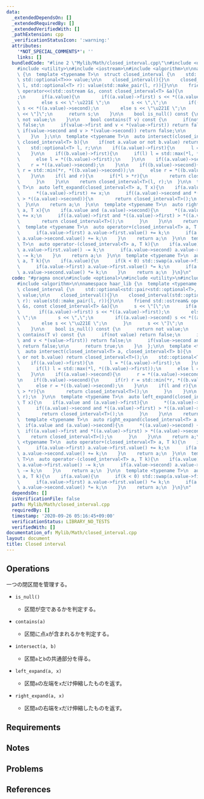 ```yaml
---
data:
  _extendedDependsOn: []
  _extendedRequiredBy: []
  _extendedVerifiedWith: []
  _pathExtension: cpp
  _verificationStatusIcon: ':warning:'
  attributes:
    '*NOT_SPECIAL_COMMENTS*': ''
    links: []
  bundledCode: "#line 2 \"Mylib/Math/closed_interval.cpp\"\n#include <optional>\n\
    #include <utility>\n#include <iostream>\n#include <algorithm>\n\nnamespace haar_lib\
    \ {\n  template <typename T>\n  struct closed_interval {\n    std::optional<std::pair<std::optional<T>,\
    \ std::optional<T>>> value;\n\n    closed_interval(){}\n    closed_interval(std::optional<T>\
    \ l, std::optional<T> r): value(std::make_pair(l, r)){}\n\n    friend std::ostream&\
    \ operator<<(std::ostream &s, const closed_interval<T> &a){\n      s << \"[\"\
    ;\n      if(a.value){\n        if((a.value)->first) s << *((a.value)->first);\n\
    \        else s << \"-\u221E \";\n        s << \",\";\n        if((a.value)->second)\
    \ s << *((a.value)->second);\n        else s << \"\u221E \";\n      }\n      s\
    \ << \"]\";\n      return s;\n    }\n\n    bool is_null() const {\n      return\
    \ not value;\n    }\n\n    bool contains(T v) const {\n      if(not value) return\
    \ false;\n      if(value->first and v < *(value->first)) return false;\n     \
    \ if(value->second and v > *(value->second)) return false;\n\n      return true;\n\
    \    }\n  };\n\n  template <typename T>\n  auto intersect(closed_interval<T> a,\
    \ closed_interval<T> b){\n    if(not a.value or not b.value) return closed_interval<T>();\n\
    \    std::optional<T> l, r;\n\n    if((a.value)->first){\n      l = *((a.value)->first);\n\
    \    }\n\n    if((b.value)->first){\n      if(l) l = std::max(*l, *((b.value)->first));\n\
    \      else l = *((b.value)->first);\n    }\n\n    if((a.value)->second){\n  \
    \    r = *((a.value)->second);\n    }\n\n    if((b.value)->second){\n      if(r)\
    \ r = std::min(*r, *((b.value)->second));\n      else r = *((b.value)->second);\n\
    \    }\n\n    if(l and r){\n      if(*l > *r){\n        return closed_interval<T>();\n\
    \      }\n    }\n\n    return closed_interval<T>(l, r);\n  }\n\n  template <typename\
    \ T>\n  auto left_expand(closed_interval<T> a, T x){\n    if(a.value and (a.value)->first){\n\
    \      *((a.value)->first) += x;\n      if((a.value)->second and *((a.value)->first)\
    \ > *((a.value)->second)){\n        return closed_interval<T>();\n      }\n  \
    \  }\n\n    return a;\n  }\n\n  template <typename T>\n  auto right_expand(closed_interval<T>\
    \ a, T x){\n    if(a.value and (a.value)->second){\n      *((a.value)->second)\
    \ += x;\n      if((a.value)->first and *((a.value)->first) > *((a.value)->second)){\n\
    \        return closed_interval<T>();\n      }\n    }\n\n    return a;\n  }\n\n\
    \  template <typename T>\n  auto operator+(closed_interval<T> a, T k){\n    if(a.value){\n\
    \      if(a.value->first) a.value->first.value() += k;\n      if(a.value->second)\
    \ a.value->second.value() += k;\n    }\n    return a;\n  }\n\n  template <typename\
    \ T>\n  auto operator-(closed_interval<T> a, T k){\n    if(a.value){\n      if(a.value->first)\
    \ a.value->first.value() -= k;\n      if(a.value->second) a.value->second.value()\
    \ -= k;\n    }\n    return a;\n  }\n\n  template <typename T>\n  auto operator*(closed_interval<T>\
    \ a, T k){\n    if(a.value){\n      if(k < 0) std::swap(a.value->first, a.value->second);\n\
    \      if(a.value->first) a.value->first.value() *= k;\n      if(a.value->second)\
    \ a.value->second.value() *= k;\n    }\n    return a;\n  }\n}\n"
  code: "#pragma once\n#include <optional>\n#include <utility>\n#include <iostream>\n\
    #include <algorithm>\n\nnamespace haar_lib {\n  template <typename T>\n  struct\
    \ closed_interval {\n    std::optional<std::pair<std::optional<T>, std::optional<T>>>\
    \ value;\n\n    closed_interval(){}\n    closed_interval(std::optional<T> l, std::optional<T>\
    \ r): value(std::make_pair(l, r)){}\n\n    friend std::ostream& operator<<(std::ostream\
    \ &s, const closed_interval<T> &a){\n      s << \"[\";\n      if(a.value){\n \
    \       if((a.value)->first) s << *((a.value)->first);\n        else s << \"-\u221E\
    \ \";\n        s << \",\";\n        if((a.value)->second) s << *((a.value)->second);\n\
    \        else s << \"\u221E \";\n      }\n      s << \"]\";\n      return s;\n\
    \    }\n\n    bool is_null() const {\n      return not value;\n    }\n\n    bool\
    \ contains(T v) const {\n      if(not value) return false;\n      if(value->first\
    \ and v < *(value->first)) return false;\n      if(value->second and v > *(value->second))\
    \ return false;\n\n      return true;\n    }\n  };\n\n  template <typename T>\n\
    \  auto intersect(closed_interval<T> a, closed_interval<T> b){\n    if(not a.value\
    \ or not b.value) return closed_interval<T>();\n    std::optional<T> l, r;\n\n\
    \    if((a.value)->first){\n      l = *((a.value)->first);\n    }\n\n    if((b.value)->first){\n\
    \      if(l) l = std::max(*l, *((b.value)->first));\n      else l = *((b.value)->first);\n\
    \    }\n\n    if((a.value)->second){\n      r = *((a.value)->second);\n    }\n\
    \n    if((b.value)->second){\n      if(r) r = std::min(*r, *((b.value)->second));\n\
    \      else r = *((b.value)->second);\n    }\n\n    if(l and r){\n      if(*l\
    \ > *r){\n        return closed_interval<T>();\n      }\n    }\n\n    return closed_interval<T>(l,\
    \ r);\n  }\n\n  template <typename T>\n  auto left_expand(closed_interval<T> a,\
    \ T x){\n    if(a.value and (a.value)->first){\n      *((a.value)->first) += x;\n\
    \      if((a.value)->second and *((a.value)->first) > *((a.value)->second)){\n\
    \        return closed_interval<T>();\n      }\n    }\n\n    return a;\n  }\n\n\
    \  template <typename T>\n  auto right_expand(closed_interval<T> a, T x){\n  \
    \  if(a.value and (a.value)->second){\n      *((a.value)->second) += x;\n    \
    \  if((a.value)->first and *((a.value)->first) > *((a.value)->second)){\n    \
    \    return closed_interval<T>();\n      }\n    }\n\n    return a;\n  }\n\n  template\
    \ <typename T>\n  auto operator+(closed_interval<T> a, T k){\n    if(a.value){\n\
    \      if(a.value->first) a.value->first.value() += k;\n      if(a.value->second)\
    \ a.value->second.value() += k;\n    }\n    return a;\n  }\n\n  template <typename\
    \ T>\n  auto operator-(closed_interval<T> a, T k){\n    if(a.value){\n      if(a.value->first)\
    \ a.value->first.value() -= k;\n      if(a.value->second) a.value->second.value()\
    \ -= k;\n    }\n    return a;\n  }\n\n  template <typename T>\n  auto operator*(closed_interval<T>\
    \ a, T k){\n    if(a.value){\n      if(k < 0) std::swap(a.value->first, a.value->second);\n\
    \      if(a.value->first) a.value->first.value() *= k;\n      if(a.value->second)\
    \ a.value->second.value() *= k;\n    }\n    return a;\n  }\n}\n"
  dependsOn: []
  isVerificationFile: false
  path: Mylib/Math/closed_interval.cpp
  requiredBy: []
  timestamp: '2020-09-26 05:16:45+09:00'
  verificationStatus: LIBRARY_NO_TESTS
  verifiedWith: []
documentation_of: Mylib/Math/closed_interval.cpp
layout: document
title: Closed interval
---
```


## Operations

一つの閉区間を管理する。

- `is_null()`
  - 区間が空であるかを判定する。
- `contains(a)`
  - 区間に点`a`が含まれるかを判定する。

- `intersect(a, b)`
  - 区間`a`と`b`の共通部分を得る。
- `left_expand(a, x)`
  - 区間`a`の左端を`x`だけ伸縮したものを返す。
- `right_expand(a, x)`
  - 区間`a`の右端を`x`だけ伸縮したものを返す。

## Requirements

## Notes

## Problems

## References
